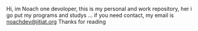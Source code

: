 Hi, im Noach one devoloper,
this is my personal and work repository, her i go put my programs and studys ...
if you need contact, my email is noachdev@jitjat.org 
Thanks for reading

<!---
NoachDev/NoachDev is a ✨ special ✨ repository because its `README.md` (this file) appears on your GitHub profile.
You can click the Preview link to take a look at your changes.
--->
